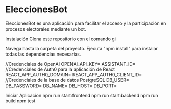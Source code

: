 # EleccionesBot
EleccionesBot es una aplicación para facilitar el acceso y la participación en procesos electorales mediante un bot.

Instalación
Clona este repositorio con el comando gi

Navega hasta la carpeta del proyecto.
Ejecuta "npm install" para instalar todas las dependencias necesarias.

//Credenciales de OpenAI
OPENAI_API_KEY=
ASSISTANT_ID=
//Credenciales de Auth0 para la aplicación de React
REACT_APP_AUTH0_DOMAIN=
REACT_APP_AUTH0_CLIENT_ID=
//Credenciales de la base de datos PostgreSQL
DB_USER=
DB_PASSWORD=
DB_NAME=
DB_HOST=
DB_PORT=

Iniciar Aplicacion 
npm run start:frontend
npm run start:backend
npm run build
npm test
